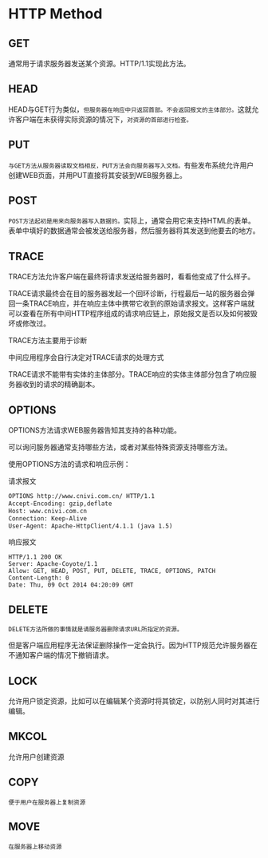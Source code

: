 # HTTP Method

## GET

   通常用于请求服务器发送某个资源。HTTP/1.1实现此方法。

## HEAD

   HEAD与GET行为类似，`但服务器在响应中只返回首部。不会返回报文的主体部分。`这就允许客户端在未获得实际资源的情况下，`对资源的首部进行检查。`

## PUT

   `与GET方法从服务器读取文档相反，PUT方法会向服务器写入文档。`有些发布系统允许用户创建WEB页面，并用PUT直接将其安装到WEB服务器上。

## POST

   `POST方法起初是用来向服务器写入数据的。`实际上，通常会用它来支持HTML的表单。表单中填好的数据通常会被发送给服务器，然后服务器将其发送到他要去的地方。

## TRACE

   TRACE方法允许客户端在最终将请求发送给服务器时，看看他变成了什么样子。

   TRACE请求最终会在目的服务器发起一个回环诊断，行程最后一站的服务器会弹回一条TRACE响应，并在响应主体中携带它收到的原始请求报文。这样客户端就可以查看在所有中间HTTP程序组成的请求响应链上，原始报文是否以及如何被毁坏或修改过。

   TRACE方法主要用于诊断

   中间应用程序会自行决定对TRACE请求的处理方式

   TRACE请求不能带有实体的主体部分。TRACE响应的实体主体部分包含了响应服务器收到的请求的精确副本。

## OPTIONS

   OPTIONS方法请求WEB服务器告知其支持的各种功能。

   可以询问服务器通常支持哪些方法，或者对某些特殊资源支持哪些方法。

   使用OPTIONS方法的请求和响应示例：

   请求报文

   ```html
   OPTIONS http://www.cnivi.com.cn/ HTTP/1.1
   Accept-Encoding: gzip,deflate
   Host: www.cnivi.com.cn
   Connection: Keep-Alive
   User-Agent: Apache-HttpClient/4.1.1 (java 1.5)
   ```

   响应报文

   ```
   HTTP/1.1 200 OK
   Server: Apache-Coyote/1.1
   Allow: GET, HEAD, POST, PUT, DELETE, TRACE, OPTIONS, PATCH
   Content-Length: 0
   Date: Thu, 09 Oct 2014 04:20:09 GMT
   ```

## DELETE

   `DELETE方法所做的事情就是请服务器删除请求URL所指定的资源。`

   但是客户端应用程序无法保证删除操作一定会执行。因为HTTP规范允许服务器在不通知客户端的情况下撤销请求。

## LOCK

   允许用户锁定资源，比如可以在编辑某个资源时将其锁定，以防别人同时对其进行编辑。

## MKCOL

   允许用户创建资源

## COPY

    便于用户在服务器上复制资源

## MOVE

    在服务器上移动资源


